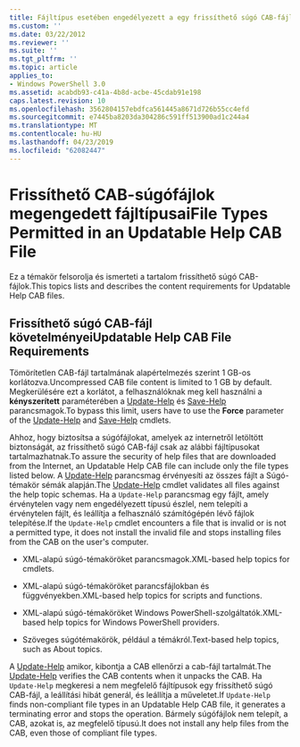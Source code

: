 ```yaml
---
title: Fájltípus esetében engedélyezett a egy frissíthető súgó CAB-fájl |} A Microsoft Docs
ms.custom: ''
ms.date: 03/22/2012
ms.reviewer: ''
ms.suite: ''
ms.tgt_pltfrm: ''
ms.topic: article
applies_to:
- Windows PowerShell 3.0
ms.assetid: acabdb93-c41a-4b8d-acbe-45cdab91e198
caps.latest.revision: 10
ms.openlocfilehash: 3562804157ebdfca561445a8671d726b55cc4efd
ms.sourcegitcommit: e7445ba8203da304286c591ff513900ad1c244a4
ms.translationtype: MT
ms.contentlocale: hu-HU
ms.lasthandoff: 04/23/2019
ms.locfileid: "62082447"
---
```

# <a name="file-types-permitted-in-an-updatable-help-cab-file"></a><span data-ttu-id="0589e-102">Frissíthető CAB-súgófájlok megengedett fájltípusai</span><span class="sxs-lookup"><span data-stu-id="0589e-102">File Types Permitted in an Updatable Help CAB File</span></span>

<span data-ttu-id="0589e-103">Ez a témakör felsorolja és ismerteti a tartalom frissíthető súgó CAB-fájlok.</span><span class="sxs-lookup"><span data-stu-id="0589e-103">This topics lists and describes the content requirements for Updatable Help CAB files.</span></span>

## <a name="updatable-help-cab-file-requirements"></a><span data-ttu-id="0589e-104">Frissíthető súgó CAB-fájl követelményei</span><span class="sxs-lookup"><span data-stu-id="0589e-104">Updatable Help CAB File Requirements</span></span>

<span data-ttu-id="0589e-105">Tömörítetlen CAB-fájl tartalmának alapértelmezés szerint 1 GB-os korlátozva.</span><span class="sxs-lookup"><span data-stu-id="0589e-105">Uncompressed CAB file content is limited to 1 GB by default.</span></span> <span data-ttu-id="0589e-106">Megkerülésére ezt a korlátot, a felhasználóknak meg kell használni a **kényszerített** paraméterében a [Update-Help](/powershell/module/Microsoft.PowerShell.Core/Update-Help) és [Save-Help](/powershell/module/Microsoft.PowerShell.Core/Save-Help) parancsmagok.</span><span class="sxs-lookup"><span data-stu-id="0589e-106">To bypass this limit, users have to use the **Force** parameter of the [Update-Help](/powershell/module/Microsoft.PowerShell.Core/Update-Help) and [Save-Help](/powershell/module/Microsoft.PowerShell.Core/Save-Help) cmdlets.</span></span>

<span data-ttu-id="0589e-107">Ahhoz, hogy biztosítsa a súgófájlokat, amelyek az internetről letöltött biztonságát, az frissíthető súgó CAB-fájl csak az alábbi fájltípusokat tartalmazhatnak.</span><span class="sxs-lookup"><span data-stu-id="0589e-107">To assure the security of help files that are downloaded from the Internet, an Updatable Help CAB file can include only the file types listed below.</span></span> <span data-ttu-id="0589e-108">A [Update-Help](/powershell/module/Microsoft.PowerShell.Core/Update-Help) parancsmag érvényesíti az összes fájlt a Súgó-témakör sémák alapján.</span><span class="sxs-lookup"><span data-stu-id="0589e-108">The [Update-Help](/powershell/module/Microsoft.PowerShell.Core/Update-Help) cmdlet validates all files against the help topic schemas.</span></span> <span data-ttu-id="0589e-109">Ha a `Update-Help` parancsmag egy fájlt, amely érvénytelen vagy nem engedélyezett típusú észlel, nem telepíti a érvénytelen fájlt, és leállítja a felhasználó számítógépén lévő fájlok telepítése.</span><span class="sxs-lookup"><span data-stu-id="0589e-109">If the `Update-Help` cmdlet encounters a file that is invalid or is not a permitted type, it does not install the invalid file and stops installing files from the CAB on the user's computer.</span></span>

- <span data-ttu-id="0589e-110">XML-alapú súgó-témaköröket parancsmagok.</span><span class="sxs-lookup"><span data-stu-id="0589e-110">XML-based help topics for cmdlets.</span></span>

- <span data-ttu-id="0589e-111">XML-alapú súgó-témaköröket parancsfájlokban és függvényekben.</span><span class="sxs-lookup"><span data-stu-id="0589e-111">XML-based help topics for scripts and functions.</span></span>

- <span data-ttu-id="0589e-112">XML-alapú súgó-témaköröket Windows PowerShell-szolgáltatók.</span><span class="sxs-lookup"><span data-stu-id="0589e-112">XML-based help topics for Windows PowerShell providers.</span></span>

- <span data-ttu-id="0589e-113">Szöveges súgótémakörök, például a témákról.</span><span class="sxs-lookup"><span data-stu-id="0589e-113">Text-based help topics, such as About topics.</span></span>

<span data-ttu-id="0589e-114">A [Update-Help](/powershell/module/Microsoft.PowerShell.Core/Update-Help) amikor, kibontja a CAB ellenőrzi a cab-fájl tartalmát.</span><span class="sxs-lookup"><span data-stu-id="0589e-114">The [Update-Help](/powershell/module/Microsoft.PowerShell.Core/Update-Help) verifies the CAB contents when it unpacks the CAB.</span></span> <span data-ttu-id="0589e-115">Ha `Update-Help` megkeresi a nem megfelelő fájltípusok egy frissíthető súgó CAB-fájl, a leállítási hibát generál, és leállítja a műveletet.</span><span class="sxs-lookup"><span data-stu-id="0589e-115">If `Update-Help` finds non-compliant file types in an Updatable Help CAB file, it generates a terminating error and stops the operation.</span></span> <span data-ttu-id="0589e-116">Bármely súgófájlok nem telepít, a CAB, azokat is, az megfelelő típusú.</span><span class="sxs-lookup"><span data-stu-id="0589e-116">It does not install any help files from the CAB, even those of compliant file types.</span></span>